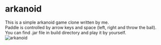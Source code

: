 # arkanoid
This is a simple arkanoid game clone written by me.\
Paddle is controlled by arrow keys and space (left, right and throw the ball).\
You can find .jar file in build directory and play it by yourself.\
![arkanoid](https://user-images.githubusercontent.com/9623983/123538055-e6ce6a00-d743-11eb-8ebc-342c909526cd.jpg)
